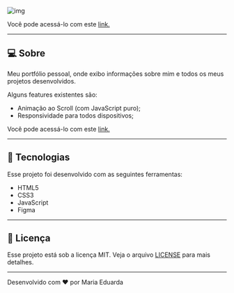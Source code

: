 ![img](https://d-araujof.github.io/Portifolio/img/projetos/portifolio.png)

Você pode acessá-lo com este [link.](https://d-araujof.github.io/Portifolio/)

---

## **💻 Sobre**

Meu portfólio pessoal, onde exibo informações sobre mim e todos os meus projetos desenvolvidos.

Alguns features existentes são:

- Animação ao Scroll (com JavaScript puro);
- Responsividade para todos dispositivos;

Você pode acessá-lo com este [link.](https://d-araujof.github.io/Portifolio/)

---

## **🚀 Tecnologias**

Esse projeto foi desenvolvido com as seguintes ferramentas:

- HTML5
- CSS3
- JavaScript
- Figma

---

## **📝 Licença**

Esse projeto está sob a licença MIT. Veja o arquivo [LICENSE](https://github.com/birobirobiro/nlw-heat-origin-v2/blob/main/.github/LICENSE.md) para mais detalhes.

---

Desenvolvido com ❤️ por Maria Eduarda
